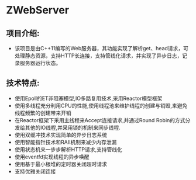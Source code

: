 # ZWebServer


## 项目介绍:
- 该项目是由C++11编写的Web服务器，其功能实现了解析get、head请求，可处理静态资源，支持HTTP长连接，支持管线化请求，并实现了异步日志，记录服务器运行状态。


## 技术特点:

- 使用Epoll的ET非阻塞模型,IO多路复用技术,采用Reactor模型框架
- 使用多线程充分利用CPU的性能,使用线程池来维护线程的创建与销毁,来避免线程频繁的创建带来开销
- 在Reactor框架下采用主线程来Accept连接请求,并通过Round Robin的方式分发给其他的IO线程,并采用锁的机制来同步线程.
- 使用双缓冲技术实现简单的异步日志系统
- 使用智能指针技术和RAII机制来减少内存泄漏
- 使用状态机来一步步解析HTTP请求,支持管线化
- 使用eventfd实现线程的异步唤醒
- 使用基于最小根堆的定时器关闭超时请求
- 支持优雅关闭连接

